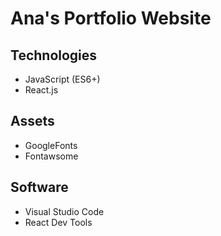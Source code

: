 # Ana's Portfolio Website

## Technologies
* JavaScript (ES6+)
* React.js


## Assets
* GoogleFonts
* Fontawsome

## Software
* Visual Studio Code
* React Dev Tools
